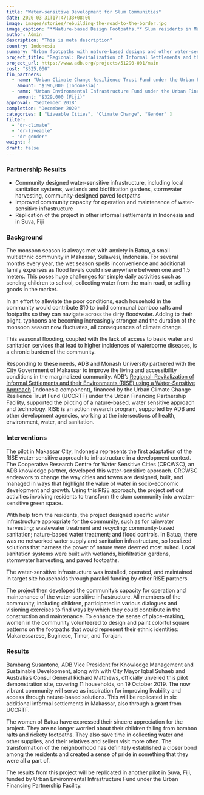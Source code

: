 ```yaml
---
title: "Water-sensitive Development for Slum Communities"
date: 2020-03-31T17:47:33+08:00
image: images/stories/rebuilding-the-road-to-the-border.jpg
image_caption: "**Nature-based Design Footpaths.** Slum residents in Makassar City, Indonesia, like this woman and her child, used to either balance on bamboo rafts or wade in stagnant floodwaters. Now, they walk on paved urban footpaths designed by the residents themselves."
author: Admin
description: "This is meta description"
country: Indonesia
summary: "Urban footpaths with nature-based designs and other water-sensitive improvements have transformed slums in Makassar City, Indonesia for the better, and the makeover is just beginning. The project, jointly financed by Switzerland, The Rockefeller Foundation, the United Kingdom, and United States, piloted green technology to improve the lives and health of the urban poor."
project_title: "Regional: Revitalization of Informal Settlements and their Environments (RISE) using a Water-Sensitive Approach"
project_url: https://www.adb.org/projects/51290-001/main
cost: "$525,000"
fin_partners:
  - name: "Urban Climate Change Resilience Trust Fund under the Urban Financing Partnership Facility"
    amount: "$196,000 (Indonesia)"
  - name: "Urban Environmental Infrastructure Fund under the Urban Financing Partnership Facility"
    amount: "$329,000 (Fiji)"
approval: "September 2018"
completion: "December 2020"
categories: [ "Liveable Cities", "Climate Change", "Gender" ]
filter:
  - "dr-climate"
  - "dr-liveable"
  - "dr-gender"
weight: 4
draft: false
---
```

### Partnership Results

<ul class="dr-results">
<li><i class="icon-check-circle"></i> Community designed water-sensitive infrastructure, including local sanitation systems, wetlands and biofiltration gardens, stormwater harvesting, community-designed paved footpaths</li>
<li><i class="icon-check-circle"></i> Improved community capacity for operation and maintenance of water-sensitive infrastructure</li>
<li><i class="icon-check-circle"></i> Replication of the project in other informal settlements in Indonesia and in Suva, Fiji</li>
</ul>

### Background

The monsoon season is always met with anxiety in Batua, a small multiethnic community in Makassar, Sulawesi, Indonesia. For several months every year, the wet season spells inconvenience and additional family expenses as flood levels could rise anywhere between one and 1.5 meters. This poses huge challenges for simple daily activities such as sending children to school, collecting water from the main road, or selling goods in the market.

In an effort to alleviate the poor conditions, each household in the community would contribute $10 to build communal bamboo rafts and footpaths so they can navigate across the dirty floodwater. Adding to their plight, typhoons are becoming increasingly stronger and the duration of the monsoon season now fluctuates, all consequences of climate change.

This seasonal flooding, coupled with the lack of access to basic water and sanitation services that lead to higher incidences of waterborne diseases, is a chronic burden of the community.

Responding to these needs, ADB and Monash University partnered with the City Government of Makassar to improve the living and accessibility conditions in the marginalized community. ADB’s [Regional: Revitalization of Informal Settlements and their Environments (RISE) using a Water-Sensitive Approach](https://www.adb.org/projects/51290-001/main) (Indonesia component), financed by the Urban Climate Change Resilience Trust Fund (UCCRTF) under the Urban Financing Partnership Facility, supported the piloting of a nature-based, water sensitive approach and technology. RISE is an action research program, supported by ADB and other development agencies, working at the intersections of health, environment, water, and sanitation.

### Interventions

The pilot in Makassar City, Indonesia represents the first adaptation of the RISE water-sensitive approach to infrastructure in a development context. The Cooperative Research Centre for Water Sensitive Cities (CRCWSC), an ADB knowledge partner, developed this water-sensitive approach. CRCWSC endeavors to change the way cities and towns are designed, built, and managed in ways that highlight the value of water in socio-economic development and growth. Using this RISE approach, the project set out activities involving residents to transform the slum community into a water-sensitive green space.

With help from the residents, the project designed specific water infrastructure appropriate for the community, such as for rainwater harvesting; wastewater treatment and recycling; community-based sanitation; nature-based water treatment; and flood controls. In Batua, there was no networked water supply and sanitation infrastructure, so localized solutions that harness the power of nature were deemed most suited. Local sanitation systems were built with wetlands, biofiltration gardens, stormwater harvesting, and paved footpaths.

The water-sensitive infrastructure was installed, operated, and maintained in target site households through parallel funding by other RISE partners.

The project then developed the community’s capacity for operation and maintenance of the water-sensitive infrastructure. All members of the community, including children, participated in various dialogues and visioning exercises to find ways by which they could contribute in the construction and maintenance. To enhance the sense of place-making, women in the community volunteered to design and paint colorful square patterns on the footpaths that would represent their ethnic identities: Makaressarese, Buginese, Timor, and Torajan.

### Results

Bambang Susantono, ADB Vice President for Knowledge Management and Sustainable Development, along with with City Mayor Iqbal Suhaeb and Australia’s Consul General Richard Matthews, officially unveiled this pilot demonstration site, covering 11 households, on 19 October 2019. The now vibrant community will serve as inspiration for improving livability and access through nature-based solutions. This will be replicated in six additional informal settlements in Makassar, also through a grant from UCCRTF.

The women of Batua have expressed their sincere appreciation for the project. They are no longer worried about their children falling from bamboo rafts and rickety footpaths. They also save time in collecting water and other supplies, and their relatives and sellers visit more often. The transformation of the neighborhood has definitely established a closer bond among the residents and created a sense of pride in something that they were all a part of.

The results from this project will be replicated in another pilot in Suva, Fiji, funded by Urban Environmental Infrastructure Fund under the Urban Financing Partnership Facility.